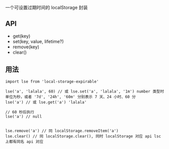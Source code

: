一个可设置过期时间的 localStorage 封装

## API

- get(key)
- set(key, value, lifetime?)
- remove(key)
- clear()

## 用法

```
import lse from 'local-storage-expirable'

lse('a', 'lalala', 60) // 或 lse.set('a', 'lalala', '1m') number 类型时单位为秒，或者 '7d', '24h', '60m' 分别表示 7 天、24 小时、60 分
lse('a') // 或 lse.get('a') 'lalala'

// 60 秒后执行
lse('a') // null


lse.remove('a') // 同 localStorage.removeItem('a')
lse.clear() // 同 localStorage.clear(), 同时 localStorage 对应 api lsc 上都有同名 api 对应
```
